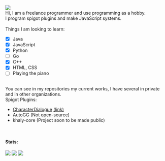 ![](https://komarev.com/ghpvc/?username=iAtog&color=brightgreen) <br>
Hi, I am a freelance programmer and use programming as a hobby.<br>
I program spigot plugins and make JavaScript systems.<br><br>
Things I am looking to learn:
- [x] Java
- [x] JavaScript
- [x] Python
- [ ] Go 
- [x] C++
- [x] HTML, CSS 
- [ ] Playing the piano
<br>
You can see in my repositories my current works, I have several in private and in other organizations.<br>
Spigot Plugins:<br>

* [CharacterDialogue](https://github.com/iAtog/CharacterDialogue) [(link)](https://www.spigotmc.org/resources/95868/)
* AutoGG (Not open-source)
* khaly-core (Project soon to be made public)
<br>

#### Stats:
![](https://github-profile-summary-cards.vercel.app/api/cards/profile-details?username=iAtog&theme=github_dark)
![](https://github-profile-summary-cards.vercel.app/api/cards/stats?username=iAtog&theme=github_dark)
![](https://github-profile-summary-cards.vercel.app/api/cards/repos-per-language?username=iAtog&theme=github_dark) 
